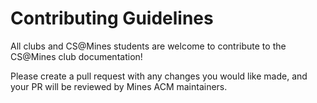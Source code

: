 # Contributing Guidelines

All clubs and CS@Mines students are welcome to contribute to the CS@Mines club documentation!

Please create a pull request with any changes you would like made,
and your PR will be reviewed by Mines ACM maintainers.
